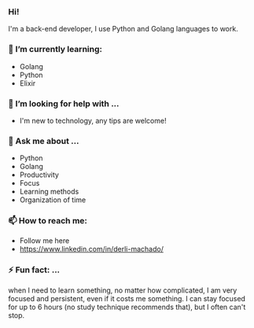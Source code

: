 ### Hi!
I'm a back-end developer, I use Python and Golang languages to work.         

### 🌱 I’m currently learning:
  - Golang
  - Python
  - Elixir
  

### 🤔 I’m looking for help with ...
- I'm new to technology, any tips are welcome!

### 💬 Ask me about ...
- Python
- Golang
- Productivity
- Focus
- Learning methods
- Organization of time

### 📫 How to reach me:
- Follow me here 
- https://www.linkedin.com/in/derli-machado/


### ⚡ Fun fact: ...
when I need to learn something, no matter how complicated, I am very focused and persistent, even if it costs me something. I can stay focused for up to 6 hours (no study technique recommends that), but I often can't stop.

<!--
**Delismachado/DelisMachado** is a ✨ _special_ ✨ repository because its `README.md` (this file) appears on your GitHub profile.
